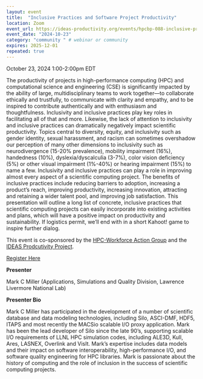 ```yaml
---
layout: event
title:  "Inclusive Practices and Software Project Productivity"
location: Zoom
event_url: https://ideas-productivity.org/events/hpcbp-088-inclusive-practices # optional
event_date: "2024-10-23"
category: "community " # webinar or community
expires: 2025-12-01
repeated: true
---
```

October 23, 2024 
1:00-2:00pm EDT

The productivity of projects in high-performance computing (HPC) and computational science and engineering (CSE) is significantly impacted by the ability of large, multidisciplinary teams to work together—to collaborate ethically and trustfully, to communicate with clarity and empathy, and to be inspired to contribute authentically and with enthusiasm and thoughtfulness. Inclusivity and inclusive practices play key roles in facilitating all of that and more. Likewise, the lack of attention to inclusivity and inclusive practices can dramatically negatively impact scientific productivity. Topics central to diversity, equity, and inclusivity such as gender identity, sexual harassment, and racism can sometimes overshadow our perception of many other dimensions to inclusivity such as neurodivergence (15-20% prevalence), mobility impairment (16%), handedness (10%), dyslexia/dyscalculia (3-7%), color vision deficiency (5%) or other visual impairment (1%-40%) or hearing impairment (15%) to name a few. Inclusivity and inclusive practices can play a role in improving almost every aspect of a scientific computing project. The benefits of inclusive practices include reducing barriers to adoption, increasing a product’s reach, improving productivity, increasing innovation, attracting and retaining a wider talent pool, and improving job satisfaction. This presentation will outline a long list of concrete, inclusive practices that scientific computing projects can easily incorporate into existing activities and plans, which will have a positive impact on productivity and sustainability. If logistics permit, we’ll end with in a short Kahoot! game to inspire further dialog.

This event is co-sponsored by the [HPC-Workforce Action Group](https://hpc-workforce-development-and-retention.github.io/hpc-wdr/) and the [IDEAS Prodcutivity Project](https://ideas-productivity.org). 

[Register Here](https://www.zoomgov.com/meeting/register/vJItce-orz0sHgN-Y11kCNvew7N4iyS5CFQ)

**Presenter**

Mark C Miller (Applications, Simulations and Quality Division, Lawrence Livermore National Lab)


**Presenter Bio**


Mark C Miller has participated in the development of a number of scientific database and data modeling technologies, including Silo, ASCI-DMF, HDF5, ITAPS and most recently the MACSio scalable I/O proxy application. Mark has been the lead developer of Silo since the late 90’s, supporting scalable I/O requirements of LLNL HPC simulation codes, including ALE3D, Kull, Ares, LASNEX, Overlink and VisIt. Mark’s expertise includes data models and their impact on software interoperability, high-performance I/O, and software quality engineering for HPC libraries. Mark is passionate about the history of computing and the role of inclusion in the success of scientific computing projects.
